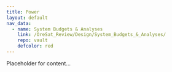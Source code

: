```yaml
---
title: Power
layout: default
nav_data:
  - name: System Budgets & Analyses
    link: /OreSat_Review/Design/System_Budgets_&_Analyses/
    repo: vault
    defcolor: red
---
```



Placeholder for content...
